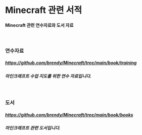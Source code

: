 # Minecraft 관련 서적
#### Minecraft 관련 연수자료와 도서 자료
#####  
### 연수자료 
##### https://github.com/brendy/Minecraft/tree/main/book/training
##### 마인크래프트 수업 지도를 위한 연수 자료입니다.
#####  
### 도서
##### https://github.com/brendy/Minecraft/tree/main/book/books
##### 마인크래프트 관련 도서입니다.
